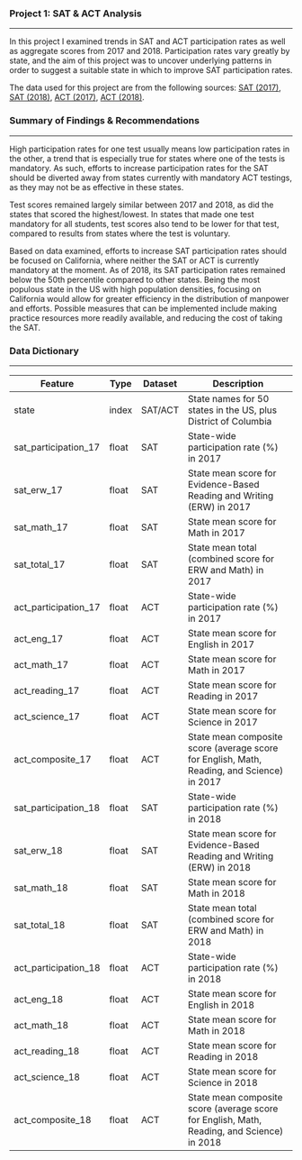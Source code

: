 ### Project 1: SAT & ACT Analysis
---
In this project I examined trends in SAT and ACT participation rates as well as aggregate scores from 2017 and 2018. Participation rates vary greatly by state, and the aim of this project was to uncover underlying patterns in order to suggest a suitable state in which to improve SAT participation rates.

The data used for this project are from the following sources: [SAT (2017)](https://blog.collegevine.com/here-are-the-average-sat-scores-by-state/), [SAT (2018)](https://reports.collegeboard.org/sat-suite-program-results/state-results), [ACT (2017)](https://blog.prepscholar.com/act-scores-by-state-averages-highs-and-lows), [ACT (2018)](https://magoosh.com/hs/act/2016/average-act-score-by-state/).

### Summary of Findings & Recommendations
---
High participation rates for one test usually means low participation rates in the other, a trend that is especially true for states where one of the tests is mandatory. As such, efforts to increase participation rates for the SAT should be diverted away from states currently with mandatory ACT testings, as they may not be as effective in these states.

Test scores remained largely similar between 2017 and 2018, as did the states that scored the highest/lowest. In states that made one test mandatory for all students, test scores also tend to be lower for that test, compared to results from states where the test is voluntary.

Based on data examined, efforts to increase SAT participation rates should be focused on California, where neither the SAT or ACT is currently mandatory at the moment. As of 2018, its SAT participation rates remained below the 50th percentile compared to other states. Being the most populous state in the US with high population densities, focusing on California would allow for greater efficiency in the distribution of manpower and efforts. Possible measures that can be implemented include making practice resources more readily available, and reducing the cost of taking the SAT.

### Data Dictionary
---
|Feature|Type|Dataset|Description|
|---|---|---|---|
|state|index|SAT/ACT|State names for 50 states in the US, plus District of Columbia|
|sat_participation_17|float|SAT|State-wide participation rate (%) in 2017|
|sat_erw_17|float|SAT|State mean score for Evidence-Based Reading and Writing (ERW) in 2017|
|sat_math_17|float|SAT|State mean score for Math in 2017|
|sat_total_17|float|SAT|State mean total (combined score for ERW and Math) in 2017|
|act_participation_17|float|ACT|State-wide participation rate (%) in 2017|
|act_eng_17|float|ACT|State mean score for English in 2017|
|act_math_17|float|ACT|State mean score for Math in 2017|
|act_reading_17|float|ACT|State mean score for Reading in 2017|
|act_science_17|float|ACT|State mean score for Science in 2017|
|act_composite_17|float|ACT|State mean composite score (average score for English, Math, Reading, and Science) in 2017|
|sat_participation_18|float|SAT|State-wide participation rate (%) in 2018|
|sat_erw_18|float|SAT|State mean score for Evidence-Based Reading and Writing (ERW) in 2018|
|sat_math_18|float|SAT|State mean score for Math in 2018|
|sat_total_18|float|SAT|State mean total (combined score for ERW and Math) in 2018|
|act_participation_18|float|ACT|State-wide participation rate (%) in 2018|
|act_eng_18|float|ACT|State mean score for English in 2018|
|act_math_18|float|ACT|State mean score for Math in 2018|
|act_reading_18|float|ACT|State mean score for Reading in 2018|
|act_science_18|float|ACT|State mean score for Science in 2018|
|act_composite_18|float|ACT|State mean composite score (average score for English, Math, Reading, and Science) in 2018|
